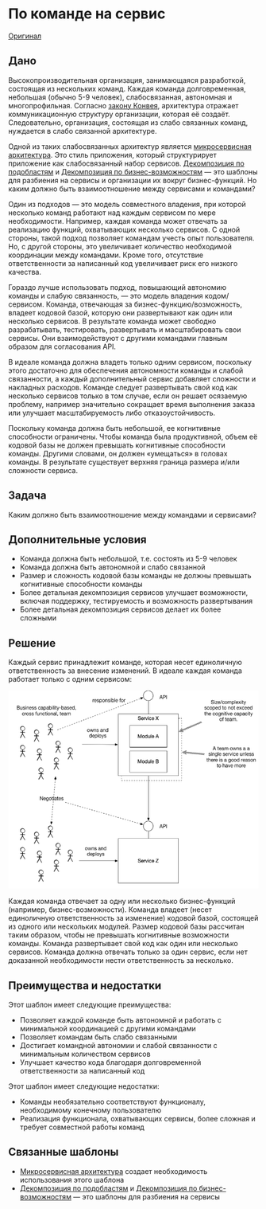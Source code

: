 # По команде на сервис

[Оригинал](https://microservices.io/patterns/decomposition/service-per-team.html)

## Дано

Высокопроизводительная организация, занимающаяся разработкой, состоящая из 
нескольких команд. Каждая команда долговременная, небольшая (обычно 5-9 
человек), слабосвязанная, автономная и многопрофильная. Согласно [закону 
Конвея](https://en.wikipedia.org/wiki/Conway%27s_law), архитектура 
отражает коммуникационную структуру организации, которая её создаёт. 
Следовательно, организация, состоящая из слабо связанных команд, нуждается 
в слабо связанной архитектуре.

Одной из таких слабосвязанных архитектур является [микросервисная 
архитектура](../Application-architecture-patterns/pattern-microservice-architecture.md). Это 
стиль приложения, который структурирует приложение как слабосвязанный набор 
сервисов. [Декомпозиция по подобластям](decompose-by-subdomain.md) и 
[Декомпозиция по бизнес-возможностям](decompose-by-business-capability.md) — это 
шаблоны для разбиения на сервисы и организации их вокруг бизнес-функций. Но 
каким должно быть взаимоотношение между сервисами и командами?

Один из подходов — это модель совместного владения, при которой несколько 
команд работают над каждым сервисом по мере необходимости. Например, каждая
команда может отвечать за реализацию функций, охватывающих несколько 
сервисов. С одной стороны, такой подход позволяет командам учесть опыт
пользователя. Но, с другой стороны, это увеличивает количество необходимой 
координации между командами. Кроме того, отсутствие ответственности
за написанный код увеличивает риск его низкого качества.

Гораздо лучше использовать подход, повышающий автономию команды и слабую 
связанность, — это модель владения кодом/сервисом. Команда, отвечающая 
за бизнес-функцию/возможность, владеет кодовой базой, которую они 
развертывают как один или несколько сервисов. В результате команда может 
свободно разрабатывать, тестировать, развертывать и масштабировать свои 
сервисы. Они взаимодействуют с другими командами главным образом для 
согласования API.

В идеале команда должна владеть только одним сервисом, поскольку этого 
достаточно для обеспечения автономности команды и слабой связанности, а 
каждый дополнительный сервис добавляет сложности и накладных расходов. 
Команде следует развертывать свой код как несколько сервисов только в том 
случае, если он решает осязаемую проблему, например значительно сокращает 
время выполнения заказа или улучшает масштабируемость либо отказоустойчивость.

Поскольку команда должна быть небольшой, ее когнитивные способности 
ограничены. Чтобы команда была продуктивной, объем её кодовой базы не 
должен превышать когнитивные способности команды. Другими словами, он 
должен «умещаться» в головах команды. В результате существует верхняя 
граница размера и/или сложности сервиса.

## Задача

Каким должно быть взаимоотношение между командами и сервисами?

## Дополнительные условия

* Команда должна быть небольшой, т.е. состоять из 5-9 человек
* Команда должна быть автономной и слабо связанной
* Размер и сложность кодовой базы команды не должны превышать когнитивные 
  способности команды
* Более детальная декомпозиция сервисов улучшает возможности, включая 
  поддержку, тестируемость и возможность развертывания
* Более детальная декомпозиция сервисов делает их более сложными

## Решение

Каждый сервис принадлежит команде, которая несет единоличную 
ответственность за внесение изменений. В идеале каждая команда работает 
только с одним сервисом:

![](../../../images/service-per-team/ServicePerTeam.png)

Каждая команда отвечает за одну или несколько бизнес-функций (например, 
бизнес-возможности). Команда владеет (несет единоличную ответственность за 
изменение) кодовой базой, состоящей из одного или нескольких модулей. Размер
кодовой базы рассчитан таким образом, чтобы не превышать когнитивные 
возможности команды. Команда развертывает свой код как один или несколько 
сервисов. Команда должна отвечать только за один сервис, если нет доказанной 
необходимости нести ответственность за несколько.

## Преимущества и недостатки

Этот шаблон имеет следующие преимущества:

* Позволяет каждой команде быть автономной и работать с минимальной 
  координацией с другими командами
* Позволяет командам быть слабо связанными
* Достигает командной автономии и слабой связанности с минимальным 
  количеством сервисов
* Улучшает качество кода благодаря долговременной ответственности за 
  написанный код

Этот шаблон имеет следующие недостатки:

* Команды необязательно соответствуют функционалу, необходимому конечному 
  пользователю
* Реализация функционала, охватывающих сервисы, более сложная и требует 
  совместной работы команд

## Связанные шаблоны

* [Микросервисная архитектура](../Application-architecture-patterns/pattern-microservice-architecture.md) создает
  необходимость использования этого шаблона
* [Декомпозиция по подобластям](decompose-by-subdomain.md) и
  [Декомпозиция по бизнес-возможностям](decompose-by-business-capability.md) — это
  шаблоны для разбиения на сервисы